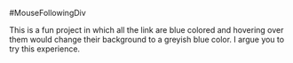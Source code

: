 #MouseFollowingDiv

This is a fun project in which all the link are blue colored and hovering over them would change their background to a greyish blue color. I argue you to try this experience.